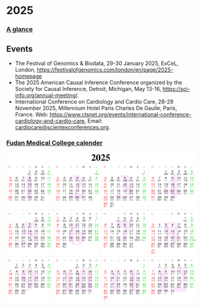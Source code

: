 # 2025

### [A glance](https://www.calendarpedia.co.uk/download/calendar-2025-landscape-year-at-a-glance-in-colour.pdf)

## Events

- The Festival of Genomics & Biodata, 29-30 January 2025, ExCeL, London, <https://festivalofgenomics.com/london/en/page/2025-homepage>
- The 2025 American Causal Inference Conference organized by the Society for Causal Inference, Detroit, Michigan, May 13-16, <https://sci-info.org/annual-meeting/>.
- International Conference on Cardiology and Cardio Care, 28-29 November 2025, Millennium Hotel Paris Charles De Gaulle, Paris, France. Web: <https://www.ctsnet.org/events/international-conference-cardiology-and-cardio-care>, Email: <cardiocare@scientexconferences.org>.

### [Fudan Medical College calender](https://mp.weixin.qq.com/s/r-2OoPMpHTDtzRhUdFsy5g)

![Calendar](2025.png)
